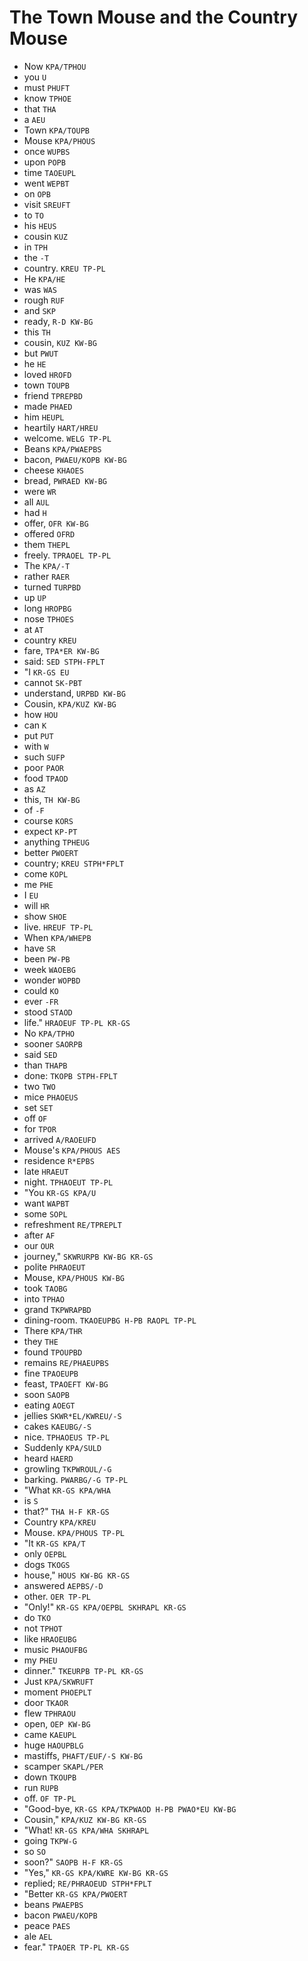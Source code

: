 # The Town Mouse and the Country Mouse

* Now `KPA/TPHOU`
* you `U`
* must `PHUFT`
* know `TPHOE`
* that `THA`
* a `AEU`
* Town `KPA/TOUPB`
* Mouse `KPA/PHOUS`
* once `WUPBS`
* upon `POPB`
* time `TAOEUPL`
* went `WEPBT`
* on `OPB`
* visit `SREUFT`
* to `TO`
* his `HEUS`
* cousin `KUZ`
* in `TPH`
* the `-T`
* country. `KREU TP-PL`
* He `KPA/HE`
* was `WAS`
* rough `RUF`
* and `SKP`
* ready, `R-D KW-BG`
* this `TH`
* cousin, `KUZ KW-BG`
* but `PWUT`
* he `HE`
* loved `HROFD`
* town `TOUPB`
* friend `TPREPBD`
* made `PHAED`
* him `HEUPL`
* heartily `HART/HREU`
* welcome. `WELG TP-PL`
* Beans `KPA/PWAEPBS`
* bacon, `PWAEU/KOPB KW-BG`
* cheese `KHAOES`
* bread, `PWRAED KW-BG`
* were `WR`
* all `AUL`
* had `H`
* offer, `OFR KW-BG`
* offered `OFRD`
* them `THEPL`
* freely. `TPRAOEL TP-PL`
* The `KPA/-T`
* rather `RAER`
* turned `TURPBD`
* up `UP`
* long `HROPBG`
* nose `TPHOES`
* at `AT`
* country `KREU`
* fare, `TPA*ER KW-BG`
* said: `SED STPH-FPLT`
* "I `KR-GS EU`
* cannot `SK-PBT`
* understand, `URPBD KW-BG`
* Cousin, `KPA/KUZ KW-BG`
* how `HOU`
* can `K`
* put `PUT`
* with `W`
* such `SUFP`
* poor `PAOR`
* food `TPAOD`
* as `AZ`
* this, `TH KW-BG`
* of `-F`
* course `KORS`
* expect `KP-PT`
* anything `TPHEUG`
* better `PWOERT`
* country; `KREU STPH*FPLT`
* come `KOPL`
* me `PHE`
* I `EU`
* will `HR`
* show `SHOE`
* live. `HREUF TP-PL`
* When `KPA/WHEPB`
* have `SR`
* been `PW-PB`
* week `WAOEBG`
* wonder `WOPBD`
* could `KO`
* ever `-FR`
* stood `STAOD`
* life." `HRAOEUF TP-PL KR-GS`
* No `KPA/TPHO`
* sooner `SAORPB`
* said `SED`
* than `THAPB`
* done: `TKOPB STPH-FPLT`
* two `TWO`
* mice `PHAOEUS`
* set `SET`
* off `OF`
* for `TPOR`
* arrived `A/RAOEUFD`
* Mouse's `KPA/PHOUS AES`
* residence `R*EPBS`
* late `HRAEUT`
* night. `TPHAOEUT TP-PL`
* "You `KR-GS KPA/U`
* want `WAPBT`
* some `SOPL`
* refreshment `RE/TPREPLT`
* after `AF`
* our `OUR`
* journey," `SKWRURPB KW-BG KR-GS`
* polite `PHRAOEUT`
* Mouse, `KPA/PHOUS KW-BG`
* took `TAOBG`
* into `TPHAO`
* grand `TKPWRAPBD`
* dining-room. `TKAOEUPBG H-PB RAOPL TP-PL`
* There `KPA/THR`
* they `THE`
* found `TPOUPBD`
* remains `RE/PHAEUPBS`
* fine `TPAOEUPB`
* feast, `TPAOEFT KW-BG`
* soon `SAOPB`
* eating `AOEGT`
* jellies `SKWR*EL/KWREU/-S`
* cakes `KAEUBG/-S`
* nice. `TPHAOEUS TP-PL`
* Suddenly `KPA/SULD`
* heard `HAERD`
* growling `TKPWROUL/-G`
* barking. `PWARBG/-G TP-PL`
* "What `KR-GS KPA/WHA`
* is `S`
* that?" `THA H-F KR-GS`
* Country `KPA/KREU`
* Mouse. `KPA/PHOUS TP-PL`
* "It `KR-GS KPA/T`
* only `OEPBL`
* dogs `TKOGS`
* house," `HOUS KW-BG KR-GS`
* answered `AEPBS/-D`
* other. `OER TP-PL`
* "Only!" `KR-GS KPA/OEPBL SKHRAPL KR-GS`
* do `TKO`
* not `TPHOT`
* like `HRAOEUBG`
* music `PHAOUFBG`
* my `PHEU`
* dinner." `TKEURPB TP-PL KR-GS`
* Just `KPA/SKWRUFT`
* moment `PHOEPLT`
* door `TKAOR`
* flew `TPHRAOU`
* open, `OEP KW-BG`
* came `KAEUPL`
* huge `HAOUPBLG`
* mastiffs, `PHAFT/EUF/-S KW-BG`
* scamper `SKAPL/PER`
* down `TKOUPB`
* run `RUPB`
* off. `OF TP-PL`
* "Good-bye, `KR-GS KPA/TKPWAOD H-PB PWAO*EU KW-BG`
* Cousin," `KPA/KUZ KW-BG KR-GS`
* "What! `KR-GS KPA/WHA SKHRAPL`
* going `TKPW-G`
* so `SO`
* soon?" `SAOPB H-F KR-GS`
* "Yes," `KR-GS KPA/KWRE KW-BG KR-GS`
* replied; `RE/PHRAOEUD STPH*FPLT`
* "Better `KR-GS KPA/PWOERT`
* beans `PWAEPBS`
* bacon `PWAEU/KOPB`
* peace `PAES`
* ale `AEL`
* fear." `TPAOER TP-PL KR-GS`
